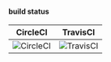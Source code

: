 #### build status

| CircleCI | TravisCI |
| ------------ | ------------ |
| ![CircleCI](https://circleci.com/gh/wryyyyyyyy/pages_template.svg?style=shield) | ![TravisCI](https://travis-ci.com/wryyyyyyyy/pages_template.svg) |

